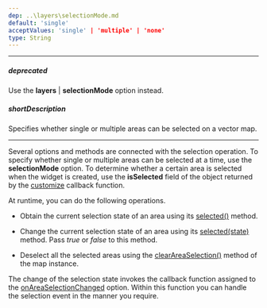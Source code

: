 ```yaml
---
dep: ..\layers\selectionMode.md
default: 'single'
acceptValues: 'single' | 'multiple' | 'none'
type: String
---
```

---
##### deprecated
Use the **layers** | **selectionMode** option instead.

##### shortDescription
Specifies whether single or multiple areas can be selected on a vector map.

---
Several options and methods are connected with the selection operation. To specify whether single or multiple areas can be selected at a time, use the **selectionMode** option. To determine whether a certain area is selected when the widget is created, use the **isSelected** field of the object returned by the [customize](/api-reference/20%20Data%20Visualization%20Widgets/dxVectorMap/1%20Configuration/areaSettings/customize.md '/Documentation/ApiReference/Data_Visualization_Widgets/dxVectorMap/Configuration/areaSettings/#customize') callback function.

At runtime, you can do the following operations.

- Obtain the current selection state of an area using its [selected()](/api-reference/20%20Data%20Visualization%20Widgets/dxVectorMap/7%20Map%20Elements/Area/3%20Methods/selected().md '/Documentation/ApiReference/Data_Visualization_Widgets/dxVectorMap/Map_Elements/Area/Methods/#selected') method.

- Change the current selection state of an area using its [selected(state)](/api-reference/20%20Data%20Visualization%20Widgets/dxVectorMap/7%20Map%20Elements/Area/3%20Methods/selected(state).md '/Documentation/ApiReference/Data_Visualization_Widgets/dxVectorMap/Map_Elements/Area/Methods/#selectedstate') method. Pass *true* or *false* to this method.

- Deselect all the selected areas using the [clearAreaSelection()](/api-reference/20%20Data%20Visualization%20Widgets/dxVectorMap/3%20Methods/clearAreaSelection().md '/Documentation/ApiReference/Data_Visualization_Widgets/dxVectorMap/Methods/#clearAreaSelection') method of the map instance.

The change of the selection state invokes the callback function assigned to the [onAreaSelectionChanged](/api-reference/20%20Data%20Visualization%20Widgets/dxVectorMap/1%20Configuration/onAreaSelectionChanged.md '/Documentation/ApiReference/Data_Visualization_Widgets/dxVectorMap/Configuration/#onAreaSelectionChanged') option. Within this function you can handle the selection event in the manner you require.
